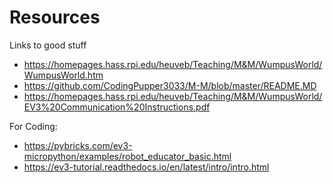 # Resources
Links to good stuff

- https://homepages.hass.rpi.edu/heuveb/Teaching/M&M/WumpusWorld/WumpusWorld.htm
- https://github.com/CodingPupper3033/M-M/blob/master/README.MD
- https://homepages.hass.rpi.edu/heuveb/Teaching/M&M/WumpusWorld/EV3%20Communication%20Instructions.pdf

For Coding:
- https://pybricks.com/ev3-micropython/examples/robot_educator_basic.html
- https://ev3-tutorial.readthedocs.io/en/latest/intro/intro.html
